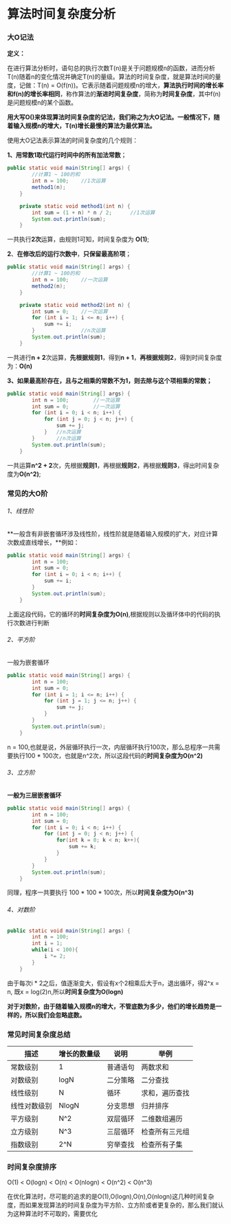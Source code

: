 # 算法时间复杂度分析

### 大O记法

**定义：**

​		在进行算法分析时，语句总的执行次数T(n)是关于问题规模n的函数，进而分析T(n)随着n的变化情况并确定T(n)的量级。算法的时间复杂度，就是算法时间的量度，记做：T(n) = O(f(n))。它表示随着问题规模n的增大，**算法执行时间的增长率和f(n)的增长率相同**，称作算法的**渐进时间复杂度**，简称为**时间复杂度**，其中f(n)是问题规模n的某个函数。



**用大写O()来体现算法时间复杂度的记法，我们称之为大O记法。一般情况下，随着输入规模n的增大，T(n)增长最慢的算法为最优算法。**



使用大O记法表示算法的时间复杂度的几个规则：

**1、用常数1取代运行时间中的所有加法常数**；

```java
public static void main(String[] args) {
        //计算1 ~ 100的和
        int n = 100;	//1次运算
        method1(n);
    }

    private static void method1(int n) {
        int sum = (1 + n) * n / 2;		//1次运算
        System.out.println(sum);
    }
```

一共执行**2次**运算，由规则1可知，时间复杂度为 **O(1)**;



**2**、**在修改后的运行次数中**，**只保留最高阶项**；

```java
public static void main(String[] args) {
        //计算1 ~ 100的和
        int n = 100; 	//一次运算
        method2(n);
    }

    private static void method2(int n) {
        int sum = 0;	//一次运算
        for (int i = 1; i <= n; i++) {
            sum += i;
        }				//n次运算
        System.out.println(sum);
    }
```

一共进行**n + 2**次运算，**先根据规则1**，得到**n + 1**，**再根据规则2**，得到时间复杂度为：**O(n)**



**3、如果最高阶存在，且与之相乘的常数不为1，则去除与这个项相乘的常数；**

```java
public static void main(String[] args) {
        int n = 100;		//一次运算
        int sum = 0;		//一次运算
        for (int i = 0; i < n; i++) {
            for (int j = 0; j < n; j++) {
                sum += j;
            } 	//n次运算
        }		//n次运算
        System.out.println(sum);
    }
```

一共运算**n^2 + 2**次，先根据**规则1**，再根据**规则2**，再根据**规则3**，得出时间复杂度为**O(n^2)**;



### 常见的大O阶

###### 1、线性阶

**一般含有非嵌套循环涉及线性阶，线性阶就是随着输入规模的扩大，对应计算次数成直线增长，**例如：

```java
public static void main(String[] args) {
        int n = 100;
        int sum = 0;
        for (int i = 0; i < n; i++) {
        	sum += i;    
        }
        System.out.println(sum);
    }
```

上面这段代码，它的循环的**时间复杂度为O(n)**,根据规则以及循环体中的代码的执行次数进行判断

###### 2、平方阶

一般为嵌套循环

```java
public static void main(String[] args) {
        int n = 100;
        int sum = 0;
        for (int i = 1; i <= n; i++) {
            for (int j = 1; j <= n; j++) {
                sum += j;
            }
        }
        System.out.println(sum);
    }
```

n = 100,也就是说，外层循环执行一次，内层循环执行100次，那么总程序一共需要执行100 * 100次，也就是n^2次，所以这段代码的**时间复杂度为O(n^2)**

###### 3、立方阶

**一般为三层嵌套循环**

```java
public static void main(String[] args) {
        int n = 100;
        int sum = 0;
        for (int i = 0; i < n; i++) {
            for (int j = 0; j < n; j++) {
                for(int k = 0; k < n; k++){
                    sum += k;
                }
            }
        }
        System.out.println(sum);
    }
```

同理，程序一共要执行 100 * 100 * 100次，所以**时间复杂度为O(n^3)**

###### 4、对数阶

```java
public static void main(String[] args) {
        int n = 100;
        int i = 1;
        while(i < 100){
            i *= 2;
        }
    }
```

由于每次i * 2之后，值逐渐变大，假设有x个2相乘后大于n，退出循环，得2^x = n, 既x = log(2)n,所以**时间复杂度为O(logn)**



**对于对数阶，由于随着输入规模n的增大，不管底数为多少，他们的增长趋势是一样的，所以我们会忽略底数。**





### 常见时间复杂度总结

| 描述         | 增长的数量级 | 说明     | 举例           |
| ------------ | ------------ | -------- | -------------- |
| 常数级别     | 1            | 普通语句 | 两数求和       |
| 对数级别     | logN         | 二分策略 | 二分查找       |
| 线性级别     | N            | 循环     | 求和，遍历查找 |
| 线性对数级别 | NlogN        | 分支思想 | 归并排序       |
| 平方级别     | N^2          | 双层循环 | 二维数组遍历   |
| 立方级别     | N^3          | 三层循环 | 检查所有三元组 |
| 指数级别     | 2^N          | 穷举查找 | 检查所有子集   |

### 时间复杂度排序

O(1) < O(logn) < O(n) < O(nlogn) < O(n^2) < O(n^3)

在优化算法时，尽可能的追求的是O(1),O(logn),O(n),O(nlogn)这几种时间复杂度，而如果发现算法的时间复杂度为平方阶、立方阶或者更复杂的，那么我们就认为这种算法时不可取的，需要优化
